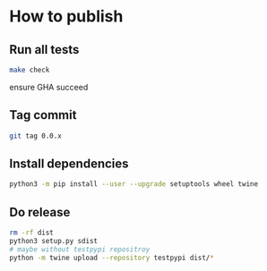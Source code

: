 # How to publish

## Run all tests
```bash
make check
```
ensure GHA succeed


## Tag commit
```bash
git tag 0.0.x
```

## Install dependencies
```bash
python3 -m pip install --user --upgrade setuptools wheel twine
```

## Do release

```bash
rm -rf dist
python3 setup.py sdist
# maybe without testpypi repositroy
python -m twine upload --repository testpypi dist/*
```